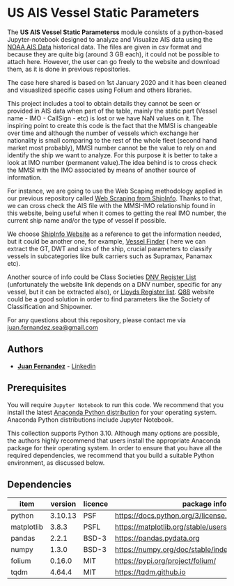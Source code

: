 # US AIS Vessel Static Parameters

The **US AIS Vessel Static Parameterss** module consists of a python-based Jupyter-notebook 
designed to analyze and Visualize AIS data using the [NOAA AIS Data](https://coast.noaa.gov/htdata/CMSP/AISDataHandler/2020/index.html) historical data. The files are given in csv format and because they are quite big (around 3 GB each), it could not be possible to attach here. However, the user can go freely to the website and download them, as it is done in previous repositories.

The case here shared is based on 1st January 2020 and it has been cleaned and visuaslized specific cases using Folium and others libraries.

This project includes a tool to obtain details they cannot be seen or provided in AIS data when part of the table, mainly the static part (Vessel name - IMO - CallSign - etc) is lost or we have NaN values on it. The inspiring point to create this code is the fact that the MMSI is changeable over time and although the number of vessels which  exchange her nationality is small comparing to the rest of the whole fleet (second hand market most probably), MMSI number cannot be the value to rely on and identify the ship we want to analyze. For this purpose it is better to take a look at IMO number (permanent value).The idea behind is to cross check the MMSI with the IMO associated by means of another source of information. 

For instance, we are going to use the Web Scaping methodology applied in our previous repository called [Web Scraping from ShipInfo](https://github.com/SeaGraphData/Web-Scraping-ShipInfo). Thanks to that, we can cross check the AIS file with the MMSI-IMO relationship found in this website, being useful when it comes to getting the real IMO number, the current ship name and/or the type of vessel if possible. 

We choose [ShipInfo Website](https://shipinfo.net) as a reference to get the information needed, but it could be another one, for example, [Vessel Finder](https://www.vesselfinder.com/vessels) ( here we can extract the GT, DWT and sizs of the ship, crucial parameters to classify vessels in subcategories like bulk carriers such as Supramax, Panamax etc). 

Another source of info could be Class Societies [DNV Register List](https://vesselregister.dnv.com/vesselregister) (unfortunately the website link depends on a DNV number, specific for any vessel, but it can be extracted also), or [Lloyds Register list](https://www.lr.org/en/about-us/who-we-are/lr-ships-in-class/). [Q88](https://www.q88.com/ViewShip.aspx?imo=9796975) website could be a good solution in order to find parameters like the Society of Classification and Shipowner.


For any questions about this repository, please contact me via juan.fernandez.sea@gmail.com

## Authors

* [**Juan Fernandez**](mailto://juan.fernandez.sea@gmail.com) - [Linkedin](https://www.linkedin.com/in/juan-fernandez-martinez/)



## Prerequisites

You will require `Jupyter Notebook` to run this code. We recommend that you install 
the latest [Anaconda Python distribution](https://www.anaconda.com/) for your 
operating system. Anaconda Python distributions include Jupyter Notebook.


This collection supports Python 3.10. Although many options are possible, the 
authors highly recommend that users install the appropriate Anaconda package 
for their operating system. In order to ensure that you have all the required 
dependencies, we recommend that you build a suitable Python environment, as 
discussed below.


## Dependencies

|item|version|licence|package info|
|---|---|---|---|
|python|3.10.13|PSF|https://docs.python.org/3/license.html|
|matplotlib|3.8.3|PSFL|https://matplotlib.org/stable/users/project/license.html|
|pandas|2.2.1|BSD-3|https://pandas.pydata.org|
|numpy|1.3.0|BSD-3|https://numpy.org/doc/stable/index.html|
|folium|0.16.0|MIT|https://pypi.org/project/folium/|
|tqdm|4.64.4|MIT|https://tqdm.github.io|





